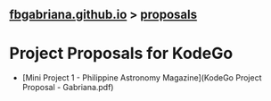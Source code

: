 ## [fbgabriana.github.io](/) > [proposals](/proposals/)

# Project Proposals for KodeGo

* [Mini Project 1 - Philippine Astronomy Magazine](KodeGo Project Proposal - Gabriana.pdf)
